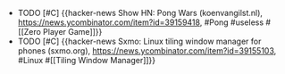 - TODO [#C] {{hacker-news Show HN: Pong Wars (koenvangilst.nl), https://news.ycombinator.com/item?id=39159418, #Pong #useless #[[Zero Player Game]]}}
- TODO [#C] {{hacker-news Sxmo: Linux tiling window manager for phones (sxmo.org), https://news.ycombinator.com/item?id=39155103, #Linux #[[Tiling Window Manager]]}}